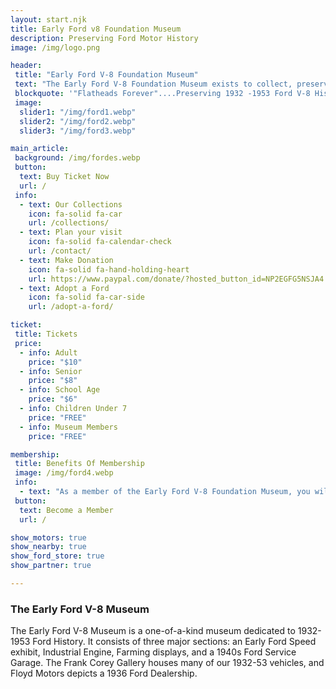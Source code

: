 ```yaml
---
layout: start.njk
title: Early Ford v8 Foundation Museum
description: Preserving Ford Motor History
image: /img/logo.png

header: 
 title: "Early Ford V-8 Foundation Museum"
 text: "The Early Ford V-8 Foundation Museum exists to collect, preserve, exhibit and interpret the history and heritage of the products manufactured by the Ford Motor Company between 1932 and 1953. We seek to capture and display the character, culture, and charisma of America's love affair with open roads and the Fabulous Fords that helped conquer them. The museum is an educational and research model for all to enjoy."
 blockquote: '"Flatheads Forever"....Preserving 1932 -1953 Ford V-8 History!'
 image: 
  slider1: "/img/ford1.webp"
  slider2: "/img/ford2.webp"
  slider3: "/img/ford3.webp"

main_article:
 background: /img/fordes.webp
 button:
  text: Buy Ticket Now
  url: /
 info:
  - text: Our Collections
    icon: fa-solid fa-car
    url: /collections/
  - text: Plan your visit
    icon: fa-solid fa-calendar-check
    url: /contact/
  - text: Make Donation
    icon: fa-solid fa-hand-holding-heart
    url: https://www.paypal.com/donate/?hosted_button_id=NP2EGFG5NSJA4
  - text: Adopt a Ford
    icon: fa-solid fa-car-side
    url: /adopt-a-ford/

ticket:
 title: Tickets
 price:
  - info: Adult
    price: "$10"
  - info: Senior
    price: "$8"
  - info: School Age
    price: "$6"
  - info: Children Under 7
    price: "FREE"
  - info: Museum Members
    price: "FREE"

membership:
 title: Benefits Of Membership
 image: /img/ford4.webp
 info: 
  - text: "As a member of the Early Ford V-8 Foundation Museum, you will contribute to expanding exhibits and programs highlighting the history of the Ford Flathead V-8 era. As well as the people who designed, built & promoted this great American legacy."
 button: 
  text: Become a Member
  url: /

show_motors: true
show_nearby: true
show_ford_store: true
show_partner: true

---
```

### The Early Ford V-8 Museum

The Early Ford V-8 Museum is a one-of-a-kind museum dedicated to 1932- 1953 Ford History. It consists of three major sections: an Early Ford Speed exhibit, Industrial Engine, Farming displays, and a 1940s Ford Service Garage. The Frank Corey Gallery houses many of our 1932-53 vehicles, and Floyd Motors depicts a 1936 Ford Dealership.

